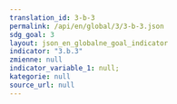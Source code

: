 ```yaml
---
translation_id: 3-b-3
permalink: /api/en/global/3/3-b-3.json
sdg_goal: 3
layout: json_en_globalne_goal_indicator
indicator: "3.b.3"
zmienne: null
indicator_variable_1: null;
kategorie: null
source_url: null
---
```

